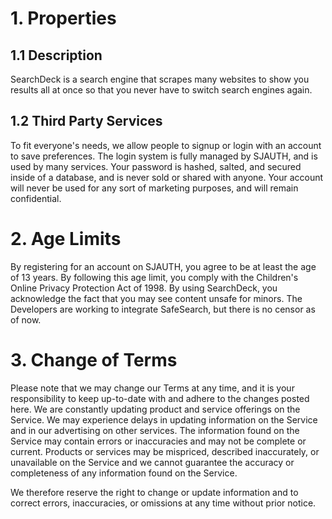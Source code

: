 # 1. Properties
## 1.1 Description
SearchDeck is a search engine that scrapes many websites to show you results all at once so that you never have to switch search engines again.

## 1.2 Third Party Services
To fit everyone's needs, we allow people to signup or login with an account to save preferences. The login system is fully managed by SJAUTH, and is used by many services. Your password is hashed, salted, and secured inside of a database, and is never sold or shared with anyone. Your account will never be used for any sort of marketing purposes, and will remain confidential.

# 2. Age Limits
By registering for an account on SJAUTH, you agree to be at least the age of 13 years. By following this age limit, you comply with the Children's Online Privacy Protection Act of 1998. By using SearchDeck, you acknowledge the fact that you may see content unsafe for minors. The Developers are working to integrate SafeSearch, but there is no censor as of now.

# 3. Change of Terms
Please note that we may change our Terms at any time, and it is your responsibility to keep up-to-date with and adhere to the changes posted here. We are constantly updating product and service offerings on the Service. We may experience delays in updating information on the Service and in our advertising on other services. The information found on the Service may contain errors or inaccuracies and may not be complete or current. Products or services may be mispriced, described inaccurately, or unavailable on the Service and we cannot guarantee the accuracy or completeness of any information found on the Service.

We therefore reserve the right to change or update information and to correct errors, inaccuracies, or omissions at any time without prior notice.
